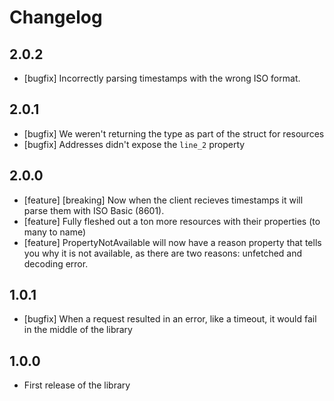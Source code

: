 # Changelog

## 2.0.2

  - [bugfix] Incorrectly parsing timestamps with the wrong ISO format.

## 2.0.1

  - [bugfix] We weren't returning the type as part of the struct for resources
  - [bugfix] Addresses didn't expose the `line_2` property

## 2.0.0

  - [feature] [breaking] Now when the client recieves timestamps it will parse them with ISO Basic (8601).
  - [feature] Fully fleshed out a ton more resources with their properties (to many to name)
  - [feature] PropertyNotAvailable will now have a reason property that tells you why it is not available, as there are two reasons: unfetched and decoding error.

## 1.0.1

  - [bugfix] When a request resulted in an error, like a timeout, it would fail in the middle of the library

## 1.0.0

  - First release of the library
